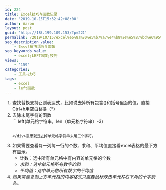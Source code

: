 ```yaml
---
id: 224
title: Excel技巧与函数记录
date: '2019-10-15T15:32:42+08:00'
author: Aaron
layout: post
guid: 'http://185.199.109.153/?p=224'
permalink: /2019/10/15/excel%e6%8a%80%e5%b7%a7%e4%b8%8e%e5%87%bd%e6%95%b0%e8%ae%b0%e5%bd%95/
seo_description_value:
    - Excel技巧记录与函数
seo_keywords_value:
    - excel;LEFT函数;技巧
views:
    - '159'
categories:
    - 工具-技巧
tags:
    - excel
    - left函数
---
```


1. 查找替换支持正则表达式，比如说去掉所有包含()和括号里面的值，直接Ctrl+h用空白替换（\*）
2. 去除末尾字符的函数 <div class="cnblogs_code">```
    left(单元格字符串，len（单元格字符串）-3)
    ```
    
    </div>意思就是去掉单元格字符串末尾三个字符。

1. 如果需要查看每一列每一行的个数、求和、平均值直接看excel表格的最下方有显示。 
    - 计数：选中所有单元格中有内容的单元格的个数
    - *求和：选中单元格所有数字的和*
    - *平均值：选中单元格所有数字的平均值*
2. *如果需要复制上方单元格的内容格式只需要鼠标双击单元格右下角的十字箭头。*